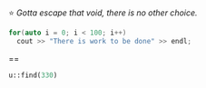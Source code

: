 ⭐ _Gotta escape that void, there is no other choice._

```cpp
for(auto i = 0; i < 100; i++)
  cout >> "There is work to be done" >> endl;
```


==

```php
u::find(330)
```
